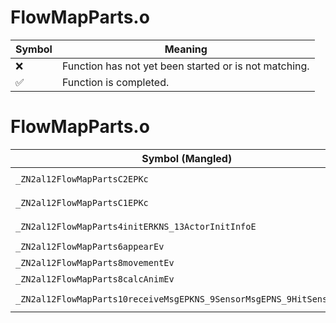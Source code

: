 # FlowMapParts.o
| Symbol | Meaning 
| ------------- | ------------- 
| :x: | Function has not yet been started or is not matching. 
| :white_check_mark: | Function is completed. 


# FlowMapParts.o
| Symbol (Mangled) | Symbol (Demangled) | Decompiled? |
| ------------- |  ------------- | ------------- |
| `_ZN2al12FlowMapPartsC2EPKc` | `al::FlowMapParts::FlowMapParts(char const*)` | :white_check_mark: |
| `_ZN2al12FlowMapPartsC1EPKc` | `al::FlowMapParts::FlowMapParts(char const*)` | :white_check_mark: |
| `_ZN2al12FlowMapParts4initERKNS_13ActorInitInfoE` | `al::FlowMapParts::init(al::ActorInitInfo const&)` | :white_check_mark: |
| `_ZN2al12FlowMapParts6appearEv` | `al::FlowMapParts::appear(void)` | :white_check_mark: |
| `_ZN2al12FlowMapParts8movementEv` | `al::FlowMapParts::movement(void)` | :white_check_mark: |
| `_ZN2al12FlowMapParts8calcAnimEv` | `al::FlowMapParts::calcAnim(void)` | :white_check_mark: |
| `_ZN2al12FlowMapParts10receiveMsgEPKNS_9SensorMsgEPNS_9HitSensorES5_` | `al::FlowMapParts::receiveMsg(al::SensorMsg const*,al::HitSensor *,al::HitSensor *)` | :white_check_mark: |
